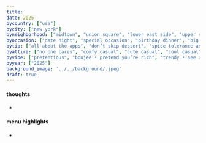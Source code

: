 ```yaml
---
title: 
date: 2025-
bycountry: ["usa"]
bycity: ["new york"]
byneighborhood: ["midtown", "union square", "lower east side", "upper east side", "east village", "nolita", "south brooklyn", "williamsburg", "noho", "soho", "west village", "greenpoint", "chelsea", "fidi", "tribeca", "upper west side", "redhook", "koreatown", "hell's kitchen"]
byoccasion: ["date night", "special occasion", "birthday dinner", "big group", "impress visitors", "brunch", "coffee • bakery", "oysters • happy hour", "small group", "dessert", "pizza", "fast casual • quick lunch", "walk-in • last minute", "tasting menu", "work dinner", "parents in town", "omakase", "day drink • patio pounders", "cocktail bar", "wine bar", "bar seating • solo dining", "people watching"]
bytip: ["all about the apps", "don’t skip dessert", "spice tolerance advised", "veggie friendly", "automatic service charge", "tough reservation • plan ahead", "the more the merrier", "ask the somm", "flames cocktails", "good for takeout", "seafood heavy", "byob", "loud"]
byattire: ["no one cares", "comfy casual", "cute casual", "cool casual", "grown & sexy", "old money"]
byvibe: ["pretentious", "boujee • pretend you’re rich", "trendy • see and be seen", "unassuming", "divey • casual", "institution", "$$$$ • drop dimes", "cheap & cheerful", "tried & true", "phone eats first", "family style", "fun & different", "ugly delicious", "rainy day • food for the soul", "high energy", "low-key", "friendly staff • welcoming", "quick table turnover", "close quarters", "dj is cooking with gas", "diner", "warm • cozy", "open • airy", "it’s giving romance", "patio action • garden seating", "rooftop sauce", "aprés ski", "tropical • beach club", "european", "clean • modern"]
byyear: ["2025"]
background_image: '../../background/.jpeg'
draft: true
---
```




#### thoughts
* 

#### menu highlights
* 